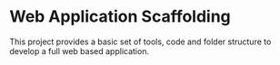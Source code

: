 Web Application Scaffolding
===========================

This project provides a basic set of tools, code and folder structure to
develop a full web based application.
